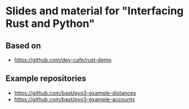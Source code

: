 # Slides and material for "Interfacing Rust and Python"


## Based on

- https://github.com/dev-cafe/rust-demo


## Example repositories

- https://github.com/bast/pyo3-example-distances
- https://github.com/bast/pyo3-example-accounts
